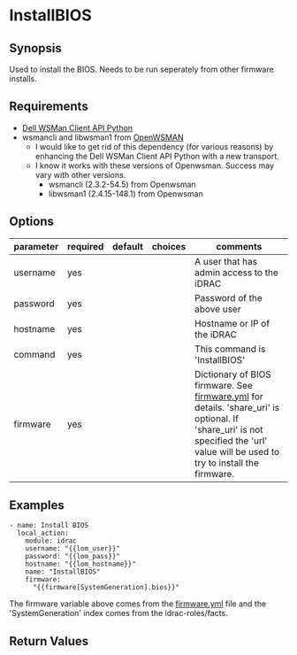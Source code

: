 # InstallBIOS

## Synopsis

Used to install the BIOS. Needs to be run seperately from other firmware installs.

## Requirements

* [Dell WSMan Client API Python](https://github.com/hbeatty/dell-wsman-client-api-python)
* wsmancli and libwsman1 from [OpenWSMAN](https://openwsman.github.io/)
  * I would like to get rid of this dependency (for various reasons) by enhancing the Dell WSMan Client API Python with a new transport.
  * I know it works with these versions of Openwsman. Success may vary with other versions.
    * wsmancli (2.3.2-54.5) from Openwsman
    * libwsman1 (2.4.15-148.1) from Openwsman

## Options

| parameter  | required | default | choices   | comments                                                        |
| ---------  | -------- | ------- | -------   | --------                                                        |
| username   | yes      |         |           | A user that has admin access to the iDRAC                       |
| password   | yes      |         |           | Password of the above user                                      |
| hostname   | yes      |         |           | Hostname or IP of the iDRAC                                     |
| command    | yes      |         |           | This command is 'InstallBIOS'                                   |
| firmware   | yes      |         |           | Dictionary of BIOS firmware. See [firmware.yml](https://github.com/hbeatty/idrac-roles/tree/master/firmware.yml) for details. 'share_uri' is optional. If 'share_uri' is not specified the 'url' value will be used to try to install the firmware. |

## Examples

```
- name: Install BIOS
  local_action:
    module: idrac
    username: "{{lom_user}}"
    password: "{{lom_pass}}"
    hostname: "{{lom_hostname}}"
    name: "InstallBIOS"
    firmware:
      "{{firmware[SystemGeneration].bios}}"
```

The firmware variable above comes from the [firmware.yml](https://github.com/hbeatty/idrac-roles/tree/master/firmware.yml) file and the 'SystemGeneration' index comes from the idrac-roles/facts.

## Return Values



